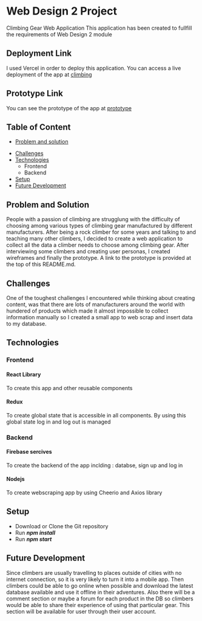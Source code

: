 # Web Design 2 Project

Climbing Gear Web Application
This application has been created to fullfill the requirements of Web Design 2 module

## Deployment Link

I used Vercel in order to deploy this application. You can access a live deployment of the app at [climbing](wd2-l3qh.vercel.app "climbing")

## Prototype Link

You can see the prototype of the app at [prototype](https://www.figma.com/file/PlJI9BBm7ZniBhL7d5Jbhf/prototype?node-id=0-1&t=0Asji8TXYb0LTCQm-0 "prototype")

## Table of Content

- [Problem and solution](##Problem-and-Solution)

* [Challenges](##Challenges)
* [Technologies](##Technologies)
  - Frontend
  - Backend
* [Setup](##Setup)
* [Future Development](##Future-Development)

## Problem and Solution

People with a passion of climbing are strugglung with the difficulty of choosing among various types of climbing gear manufactured by different manufacturers. After being a rock climber for some years and talking to and teaching many other climbers, I decided to create a web application to collect all the data a climber needs to choose among climbing gear. After interviewing some climbers and creating user personas, I created wireframes and finally the prototype. A link to the prototype is provided at the top of this README.md.

## Challenges

One of the toughest challenges I encountered while thinking about creating content, was that there are lots of manufacturers around the world with hundered of products which made it almost impossible to collect information manually so I created a small app to web scrap and insert data to my database.

## Technologies

### Frontend

#### React Library

To create this app and other reusable components

#### Redux

To create global state that is accessible in all components. By using this global state log in and log out is managed

### Backend

#### Firebase sercives

To create the backend of the app inclding : databse, sign up and log in

#### Nodejs

To create webscraping app by using Cheerio and Axios library

## Setup

- Download or Clone the Git repository
- Run **_npm install_**
- Run **_npm start_**

## Future Development

Since climbers are usually travelling to places outside of cities with no internet connection, so it is very likely to turn it into a mobile app. Then climbers could be able to go online when possible and download the latest database available and use it offline in their adventures. Also there will be a comment section or maybe a forum for each product in the DB so climbers would be able to share their experience of using that particular gear. This section will be available for user through their user account.
